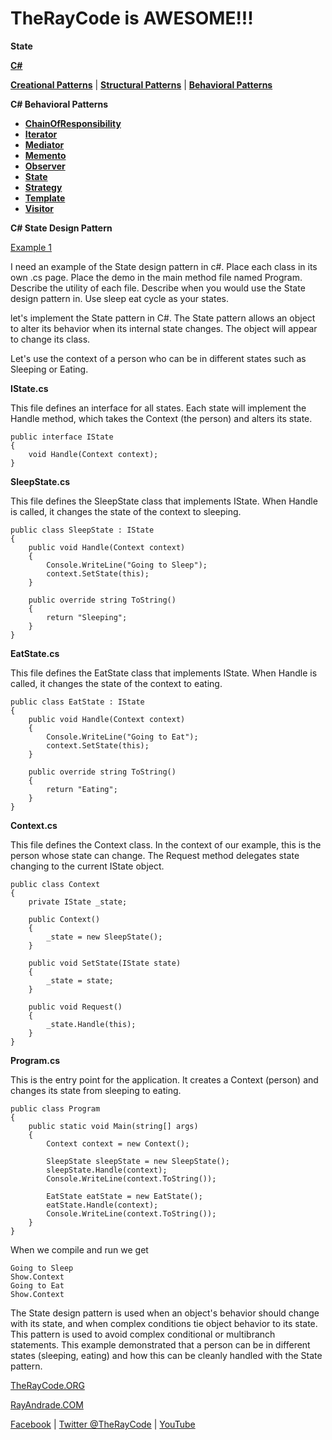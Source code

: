 # TheRayCode is AWESOME!!!

**State**

**[C#](../README.md)** 

**[Creational Patterns](../Creational/README.md)** | **[Structural Patterns](../Structural/README.md)** | **[Behavioral Patterns](../README.md)**

**C# Behavioral Patterns**

* **[ChainOfResponsibility](../ChainOfResponsibility/README.md)**
* **[Iterator](../Iterator/README.md)**
* **[Mediator](../Mediator/README.md)**
* **[Memento](../Memento/README.md)**
* **[Observer](../Observer/README.md)**
* **[State](./README.md)**
* **[Strategy](../Strategy/README.md)**
* **[Template](../Template/README.md)**
* **[Visitor](../Visitor/README.md)**

**C# State Design Pattern**

[Example 1](./SE1/README.md)

I need an example of the State design pattern in c#. Place each class in its own .cs page. Place the demo in the main method file named Program. Describe the utility of each file. Describe when you would use the State design pattern in. Use sleep eat cycle as your states.

let's implement the State pattern in C#. The State pattern allows an object to alter its behavior when its internal state changes. The object will appear to change its class.

Let's use the context of a person who can be in different states such as Sleeping or Eating.

**IState.cs**

This file defines an interface for all states. Each state will implement the Handle method, which takes the Context (the person) and alters its state.

```
public interface IState
{
    void Handle(Context context);
}
```
**SleepState.cs**

This file defines the SleepState class that implements IState. When Handle is called, it changes the state of the context to sleeping.

```
public class SleepState : IState
{
    public void Handle(Context context)
    {
        Console.WriteLine("Going to Sleep");
        context.SetState(this);
    }

    public override string ToString()
    {
        return "Sleeping";
    }
}
```
**EatState.cs**

This file defines the EatState class that implements IState. When Handle is called, it changes the state of the context to eating.

```
public class EatState : IState
{
    public void Handle(Context context)
    {
        Console.WriteLine("Going to Eat");
        context.SetState(this);
    }

    public override string ToString()
    {
        return "Eating";
    }
}
```
**Context.cs**

This file defines the Context class. In the context of our example, this is the person whose state can change. The Request method delegates state changing to the current IState object.

```
public class Context
{
    private IState _state;

    public Context()
    {
        _state = new SleepState();
    }

    public void SetState(IState state)
    {
        _state = state;
    }

    public void Request()
    {
        _state.Handle(this);
    }
}
```
**Program.cs**

This is the entry point for the application. It creates a Context (person) and changes its state from sleeping to eating.

```
public class Program
{
    public static void Main(string[] args)
    {
        Context context = new Context();

        SleepState sleepState = new SleepState();
        sleepState.Handle(context);
        Console.WriteLine(context.ToString());

        EatState eatState = new EatState();
        eatState.Handle(context);
        Console.WriteLine(context.ToString());
    }
}
```

When we compile and run we get

```
Going to Sleep
Show.Context
Going to Eat
Show.Context
```
The State design pattern is used when an object's behavior should change with its state, and when complex conditions tie object behavior to its state. This pattern is used to avoid complex conditional or multibranch statements. This example demonstrated that a person can be in different states (sleeping, eating) and how this can be cleanly handled with the State pattern.



[TheRayCode.ORG](https://www.TheRayCode.org)

[RayAndrade.COM](https://www.RayAndrade.com)

[Facebook](https://www.facebook.com/TheRayCode/) | [Twitter @TheRayCode](https://www.twitter.com/TheRayCode/) | [YouTube](https://www.youtube.com/TheRayCode/)

